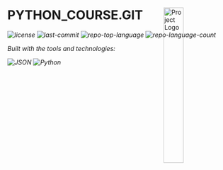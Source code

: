 <div id="top">

<!-- HEADER STYLE: MODERN -->
<div align="left" style="position: relative; width: 100%; height: 100%; ">

<img src="readmeai/assets/logos/animated.svg" width="30%" style="position: absolute; top: 0; right: 0;" alt="Project Logo"/>

# PYTHON_COURSE.GIT

<em><em>

<!-- BADGES -->
<img src="https://img.shields.io/github/license/HermannSamimi/python_course.git?style=flat-square&logo=opensourceinitiative&logoColor=white&color=FF4B4B" alt="license">
<img src="https://img.shields.io/github/last-commit/HermannSamimi/python_course.git?style=flat-square&logo=git&logoColor=white&color=FF4B4B" alt="last-commit">
<img src="https://img.shields.io/github/languages/top/HermannSamimi/python_course.git?style=flat-square&color=FF4B4B" alt="repo-top-language">
<img src="https://img.shields.io/github/languages/count/HermannSamimi/python_course.git?style=flat-square&color=FF4B4B" alt="repo-language-count">

<em>Built with the tools and technologies:</em>

<img src="https://img.shields.io/badge/JSON-000000.svg?style=flat-square&logo=JSON&logoColor=white" alt="JSON">
<img src="https://img.shields.io/badge/Python-3776AB.svg?style=flat-square&logo=Python&logoColor=white" alt="Python">

</div>
</div>
<br clear="right">

---

## Table of Contents

I. [Table of Contents](#table-of-contents)<br>
II. [Overview](#overview)<br>
III. [Features](#features)<br>
IV. [Project Structure](#project-structure)<br>
&nbsp;&nbsp;&nbsp;&nbsp;IV.a. [Project Index](#project-index)<br>
V. [Getting Started](#getting-started)<br>
&nbsp;&nbsp;&nbsp;&nbsp;V.a. [Prerequisites](#prerequisites)<br>
&nbsp;&nbsp;&nbsp;&nbsp;V.b. [Installation](#installation)<br>
&nbsp;&nbsp;&nbsp;&nbsp;V.c. [Usage](#usage)<br>
&nbsp;&nbsp;&nbsp;&nbsp;V.d. [Testing](#testing)<br>
VI. [Roadmap](#roadmap)<br>
VII. [Contributing](#contributing)<br>
VIII. [License](#license)<br>
IX. [Acknowledgments](#acknowledgments)<br>

---

## Overview



---

## Features

<code>❯ REPLACE-ME</code>

---

## Project Structure

```sh
└── python_course.git/
    ├── Assignments
    │   ├── assignment_2025_04_12.ipynb
    │   ├── assignment_2025_04_19.ipynb
    │   ├── assignment_2025_05_03.ipynb
    │   ├── assignment_2025_05_10.ipynb
    │   ├── assignments_2025_04_24.ipynb
    │   ├── assignments_2025_04_24[with solution].ipynb
    │   └── assignments_2025_05_30.ipynb
    ├── Git
    │   ├── app.py
    │   └── secrets.py
    ├── Omid
    │   ├── DKK.json
    │   ├── Omid.py
    │   ├── Raw_rate.json
    │   ├── THB.json
    │   └── telegram_alert.json
    ├── Python_Course.ipynb
    ├── Workbenches
    │   ├── aviationstack_flights.json
    │   ├── workbench-2025-05-24.ipynb
    │   ├── workbench-2025-05-31.ipynb
    │   ├── workbench-2025-06-07.ipynb
    │   ├── workbench-2025-06-14.ipynb
    │   └── workbench-2025-06-21.ipynb
    ├── __nura.py
    ├── data
    │   ├── brl.json
    │   ├── eur.json
    │   ├── jpy.json
    │   ├── json_file.json
    │   ├── raw_data.json
    │   ├── test_persian.txt
    │   ├── truck_paths_sample.csv
    │   ├── try.json
    │   └── vehiclesss.txt
    ├── final_project
    │   └── task.ipynb
    ├── helia
    │   └── telegram_message.py
    ├── nura
    │   └── app.py
    ├── pipeline.py
    ├── requirements.txt
    ├── telegram_alert.py
    └── venv.txt
```

### Project Index

<details open>
	<summary><b><code>PYTHON_COURSE.GIT/</code></b></summary>
	<!-- __root__ Submodule -->
	<details>
		<summary><b>__root__</b></summary>
		<blockquote>
			<div class='directory-path' style='padding: 8px 0; color: #666;'>
				<code><b>⦿ __root__</b></code>
			<table style='width: 100%; border-collapse: collapse;'>
			<thead>
				<tr style='background-color: #f8f9fa;'>
					<th style='width: 30%; text-align: left; padding: 8px;'>File Name</th>
					<th style='text-align: left; padding: 8px;'>Summary</th>
				</tr>
			</thead>
				<tr style='border-bottom: 1px solid #eee;'>
					<td style='padding: 8px;'><b><a href='https://github.com/HermannSamimi/python_course.git/blob/master/Python_Course.ipynb'>Python_Course.ipynb</a></b></td>
					<td style='padding: 8px;'>Code>❯ REPLACE-ME</code></td>
				</tr>
				<tr style='border-bottom: 1px solid #eee;'>
					<td style='padding: 8px;'><b><a href='https://github.com/HermannSamimi/python_course.git/blob/master/requirements.txt'>requirements.txt</a></b></td>
					<td style='padding: 8px;'>Code>❯ REPLACE-ME</code></td>
				</tr>
				<tr style='border-bottom: 1px solid #eee;'>
					<td style='padding: 8px;'><b><a href='https://github.com/HermannSamimi/python_course.git/blob/master/venv.txt'>venv.txt</a></b></td>
					<td style='padding: 8px;'>Code>❯ REPLACE-ME</code></td>
				</tr>
				<tr style='border-bottom: 1px solid #eee;'>
					<td style='padding: 8px;'><b><a href='https://github.com/HermannSamimi/python_course.git/blob/master/pipeline.py'>pipeline.py</a></b></td>
					<td style='padding: 8px;'>Code>❯ REPLACE-ME</code></td>
				</tr>
				<tr style='border-bottom: 1px solid #eee;'>
					<td style='padding: 8px;'><b><a href='https://github.com/HermannSamimi/python_course.git/blob/master/__nura.py'>__nura.py</a></b></td>
					<td style='padding: 8px;'>Code>❯ REPLACE-ME</code></td>
				</tr>
				<tr style='border-bottom: 1px solid #eee;'>
					<td style='padding: 8px;'><b><a href='https://github.com/HermannSamimi/python_course.git/blob/master/telegram_alert.py'>telegram_alert.py</a></b></td>
					<td style='padding: 8px;'>Code>❯ REPLACE-ME</code></td>
				</tr>
			</table>
		</blockquote>
	</details>
	<!-- Omid Submodule -->
	<details>
		<summary><b>Omid</b></summary>
		<blockquote>
			<div class='directory-path' style='padding: 8px 0; color: #666;'>
				<code><b>⦿ Omid</b></code>
			<table style='width: 100%; border-collapse: collapse;'>
			<thead>
				<tr style='background-color: #f8f9fa;'>
					<th style='width: 30%; text-align: left; padding: 8px;'>File Name</th>
					<th style='text-align: left; padding: 8px;'>Summary</th>
				</tr>
			</thead>
				<tr style='border-bottom: 1px solid #eee;'>
					<td style='padding: 8px;'><b><a href='https://github.com/HermannSamimi/python_course.git/blob/master/Omid/DKK.json'>DKK.json</a></b></td>
					<td style='padding: 8px;'>Code>❯ REPLACE-ME</code></td>
				</tr>
				<tr style='border-bottom: 1px solid #eee;'>
					<td style='padding: 8px;'><b><a href='https://github.com/HermannSamimi/python_course.git/blob/master/Omid/Raw_rate.json'>Raw_rate.json</a></b></td>
					<td style='padding: 8px;'>Code>❯ REPLACE-ME</code></td>
				</tr>
				<tr style='border-bottom: 1px solid #eee;'>
					<td style='padding: 8px;'><b><a href='https://github.com/HermannSamimi/python_course.git/blob/master/Omid/THB.json'>THB.json</a></b></td>
					<td style='padding: 8px;'>Code>❯ REPLACE-ME</code></td>
				</tr>
				<tr style='border-bottom: 1px solid #eee;'>
					<td style='padding: 8px;'><b><a href='https://github.com/HermannSamimi/python_course.git/blob/master/Omid/Omid.py'>Omid.py</a></b></td>
					<td style='padding: 8px;'>Code>❯ REPLACE-ME</code></td>
				</tr>
				<tr style='border-bottom: 1px solid #eee;'>
					<td style='padding: 8px;'><b><a href='https://github.com/HermannSamimi/python_course.git/blob/master/Omid/telegram_alert.json'>telegram_alert.json</a></b></td>
					<td style='padding: 8px;'>Code>❯ REPLACE-ME</code></td>
				</tr>
			</table>
		</blockquote>
	</details>
	<!-- Workbenches Submodule -->
	<details>
		<summary><b>Workbenches</b></summary>
		<blockquote>
			<div class='directory-path' style='padding: 8px 0; color: #666;'>
				<code><b>⦿ Workbenches</b></code>
			<table style='width: 100%; border-collapse: collapse;'>
			<thead>
				<tr style='background-color: #f8f9fa;'>
					<th style='width: 30%; text-align: left; padding: 8px;'>File Name</th>
					<th style='text-align: left; padding: 8px;'>Summary</th>
				</tr>
			</thead>
				<tr style='border-bottom: 1px solid #eee;'>
					<td style='padding: 8px;'><b><a href='https://github.com/HermannSamimi/python_course.git/blob/master/Workbenches/workbench-2025-05-31.ipynb'>workbench-2025-05-31.ipynb</a></b></td>
					<td style='padding: 8px;'>Code>❯ REPLACE-ME</code></td>
				</tr>
				<tr style='border-bottom: 1px solid #eee;'>
					<td style='padding: 8px;'><b><a href='https://github.com/HermannSamimi/python_course.git/blob/master/Workbenches/aviationstack_flights.json'>aviationstack_flights.json</a></b></td>
					<td style='padding: 8px;'>Code>❯ REPLACE-ME</code></td>
				</tr>
				<tr style='border-bottom: 1px solid #eee;'>
					<td style='padding: 8px;'><b><a href='https://github.com/HermannSamimi/python_course.git/blob/master/Workbenches/workbench-2025-06-21.ipynb'>workbench-2025-06-21.ipynb</a></b></td>
					<td style='padding: 8px;'>Code>❯ REPLACE-ME</code></td>
				</tr>
				<tr style='border-bottom: 1px solid #eee;'>
					<td style='padding: 8px;'><b><a href='https://github.com/HermannSamimi/python_course.git/blob/master/Workbenches/workbench-2025-06-07.ipynb'>workbench-2025-06-07.ipynb</a></b></td>
					<td style='padding: 8px;'>Code>❯ REPLACE-ME</code></td>
				</tr>
				<tr style='border-bottom: 1px solid #eee;'>
					<td style='padding: 8px;'><b><a href='https://github.com/HermannSamimi/python_course.git/blob/master/Workbenches/workbench-2025-06-14.ipynb'>workbench-2025-06-14.ipynb</a></b></td>
					<td style='padding: 8px;'>Code>❯ REPLACE-ME</code></td>
				</tr>
				<tr style='border-bottom: 1px solid #eee;'>
					<td style='padding: 8px;'><b><a href='https://github.com/HermannSamimi/python_course.git/blob/master/Workbenches/workbench-2025-05-24.ipynb'>workbench-2025-05-24.ipynb</a></b></td>
					<td style='padding: 8px;'>Code>❯ REPLACE-ME</code></td>
				</tr>
			</table>
		</blockquote>
	</details>
	<!-- Assignments Submodule -->
	<details>
		<summary><b>Assignments</b></summary>
		<blockquote>
			<div class='directory-path' style='padding: 8px 0; color: #666;'>
				<code><b>⦿ Assignments</b></code>
			<table style='width: 100%; border-collapse: collapse;'>
			<thead>
				<tr style='background-color: #f8f9fa;'>
					<th style='width: 30%; text-align: left; padding: 8px;'>File Name</th>
					<th style='text-align: left; padding: 8px;'>Summary</th>
				</tr>
			</thead>
				<tr style='border-bottom: 1px solid #eee;'>
					<td style='padding: 8px;'><b><a href='https://github.com/HermannSamimi/python_course.git/blob/master/Assignments/assignment_2025_05_03.ipynb'>assignment_2025_05_03.ipynb</a></b></td>
					<td style='padding: 8px;'>Code>❯ REPLACE-ME</code></td>
				</tr>
				<tr style='border-bottom: 1px solid #eee;'>
					<td style='padding: 8px;'><b><a href='https://github.com/HermannSamimi/python_course.git/blob/master/Assignments/assignments_2025_05_30.ipynb'>assignments_2025_05_30.ipynb</a></b></td>
					<td style='padding: 8px;'>Code>❯ REPLACE-ME</code></td>
				</tr>
				<tr style='border-bottom: 1px solid #eee;'>
					<td style='padding: 8px;'><b><a href='https://github.com/HermannSamimi/python_course.git/blob/master/Assignments/assignment_2025_04_19.ipynb'>assignment_2025_04_19.ipynb</a></b></td>
					<td style='padding: 8px;'>Code>❯ REPLACE-ME</code></td>
				</tr>
				<tr style='border-bottom: 1px solid #eee;'>
					<td style='padding: 8px;'><b><a href='https://github.com/HermannSamimi/python_course.git/blob/master/Assignments/assignments_2025_04_24.ipynb'>assignments_2025_04_24.ipynb</a></b></td>
					<td style='padding: 8px;'>Code>❯ REPLACE-ME</code></td>
				</tr>
				<tr style='border-bottom: 1px solid #eee;'>
					<td style='padding: 8px;'><b><a href='https://github.com/HermannSamimi/python_course.git/blob/master/Assignments/assignments_2025_04_24[with solution].ipynb'>assignments_2025_04_24[with solution].ipynb</a></b></td>
					<td style='padding: 8px;'>Code>❯ REPLACE-ME</code></td>
				</tr>
				<tr style='border-bottom: 1px solid #eee;'>
					<td style='padding: 8px;'><b><a href='https://github.com/HermannSamimi/python_course.git/blob/master/Assignments/assignment_2025_04_12.ipynb'>assignment_2025_04_12.ipynb</a></b></td>
					<td style='padding: 8px;'>Code>❯ REPLACE-ME</code></td>
				</tr>
				<tr style='border-bottom: 1px solid #eee;'>
					<td style='padding: 8px;'><b><a href='https://github.com/HermannSamimi/python_course.git/blob/master/Assignments/assignment_2025_05_10.ipynb'>assignment_2025_05_10.ipynb</a></b></td>
					<td style='padding: 8px;'>Code>❯ REPLACE-ME</code></td>
				</tr>
			</table>
		</blockquote>
	</details>
	<!-- helia Submodule -->
	<details>
		<summary><b>helia</b></summary>
		<blockquote>
			<div class='directory-path' style='padding: 8px 0; color: #666;'>
				<code><b>⦿ helia</b></code>
			<table style='width: 100%; border-collapse: collapse;'>
			<thead>
				<tr style='background-color: #f8f9fa;'>
					<th style='width: 30%; text-align: left; padding: 8px;'>File Name</th>
					<th style='text-align: left; padding: 8px;'>Summary</th>
				</tr>
			</thead>
				<tr style='border-bottom: 1px solid #eee;'>
					<td style='padding: 8px;'><b><a href='https://github.com/HermannSamimi/python_course.git/blob/master/helia/telegram_message.py'>telegram_message.py</a></b></td>
					<td style='padding: 8px;'>Code>❯ REPLACE-ME</code></td>
				</tr>
			</table>
		</blockquote>
	</details>
	<!-- final_project Submodule -->
	<details>
		<summary><b>final_project</b></summary>
		<blockquote>
			<div class='directory-path' style='padding: 8px 0; color: #666;'>
				<code><b>⦿ final_project</b></code>
			<table style='width: 100%; border-collapse: collapse;'>
			<thead>
				<tr style='background-color: #f8f9fa;'>
					<th style='width: 30%; text-align: left; padding: 8px;'>File Name</th>
					<th style='text-align: left; padding: 8px;'>Summary</th>
				</tr>
			</thead>
				<tr style='border-bottom: 1px solid #eee;'>
					<td style='padding: 8px;'><b><a href='https://github.com/HermannSamimi/python_course.git/blob/master/final_project/task.ipynb'>task.ipynb</a></b></td>
					<td style='padding: 8px;'>Code>❯ REPLACE-ME</code></td>
				</tr>
			</table>
		</blockquote>
	</details>
	<!-- nura Submodule -->
	<details>
		<summary><b>nura</b></summary>
		<blockquote>
			<div class='directory-path' style='padding: 8px 0; color: #666;'>
				<code><b>⦿ nura</b></code>
			<table style='width: 100%; border-collapse: collapse;'>
			<thead>
				<tr style='background-color: #f8f9fa;'>
					<th style='width: 30%; text-align: left; padding: 8px;'>File Name</th>
					<th style='text-align: left; padding: 8px;'>Summary</th>
				</tr>
			</thead>
				<tr style='border-bottom: 1px solid #eee;'>
					<td style='padding: 8px;'><b><a href='https://github.com/HermannSamimi/python_course.git/blob/master/nura/app.py'>app.py</a></b></td>
					<td style='padding: 8px;'>Code>❯ REPLACE-ME</code></td>
				</tr>
			</table>
		</blockquote>
	</details>
	<!-- Git Submodule -->
	<details>
		<summary><b>Git</b></summary>
		<blockquote>
			<div class='directory-path' style='padding: 8px 0; color: #666;'>
				<code><b>⦿ Git</b></code>
			<table style='width: 100%; border-collapse: collapse;'>
			<thead>
				<tr style='background-color: #f8f9fa;'>
					<th style='width: 30%; text-align: left; padding: 8px;'>File Name</th>
					<th style='text-align: left; padding: 8px;'>Summary</th>
				</tr>
			</thead>
				<tr style='border-bottom: 1px solid #eee;'>
					<td style='padding: 8px;'><b><a href='https://github.com/HermannSamimi/python_course.git/blob/master/Git/secrets.py'>secrets.py</a></b></td>
					<td style='padding: 8px;'>Code>❯ REPLACE-ME</code></td>
				</tr>
				<tr style='border-bottom: 1px solid #eee;'>
					<td style='padding: 8px;'><b><a href='https://github.com/HermannSamimi/python_course.git/blob/master/Git/app.py'>app.py</a></b></td>
					<td style='padding: 8px;'>Code>❯ REPLACE-ME</code></td>
				</tr>
			</table>
		</blockquote>
	</details>
</details>

---

## Getting Started

### Prerequisites

This project requires the following dependencies:

- **Programming Language:** JupyterNotebook
- **Package Manager:** Pip

### Installation

Build python_course.git from the source and intsall dependencies:

1. **Clone the repository:**

    ```sh
    ❯ git clone https://github.com/HermannSamimi/python_course.git
    ```

2. **Navigate to the project directory:**

    ```sh
    ❯ cd python_course.git
    ```

3. **Install the dependencies:**

<!-- SHIELDS BADGE CURRENTLY DISABLED -->
	<!-- [![pip][pip-shield]][pip-link] -->
	<!-- REFERENCE LINKS -->
	<!-- [pip-shield]: None -->
	<!-- [pip-link]: None -->

	**Using [pip](None):**

	```sh
	❯ echo 'INSERT-INSTALL-COMMAND-HERE'
	```

### Usage

Run the project with:

**Using [pip](None):**
```sh
echo 'INSERT-RUN-COMMAND-HERE'
```

### Testing

Python_course.git uses the {__test_framework__} test framework. Run the test suite with:

**Using [pip](None):**
```sh
echo 'INSERT-TEST-COMMAND-HERE'
```

---

## Roadmap

- [X] **`Task 1`**: <strike>Implement feature one.</strike>
- [ ] **`Task 2`**: Implement feature two.
- [ ] **`Task 3`**: Implement feature three.

---

## Contributing

- **💬 [Join the Discussions](https://github.com/HermannSamimi/python_course.git/discussions)**: Share your insights, provide feedback, or ask questions.
- **🐛 [Report Issues](https://github.com/HermannSamimi/python_course.git/issues)**: Submit bugs found or log feature requests for the `python_course.git` project.
- **💡 [Submit Pull Requests](https://github.com/HermannSamimi/python_course.git/blob/main/CONTRIBUTING.md)**: Review open PRs, and submit your own PRs.

<details closed>
<summary>Contributing Guidelines</summary>

1. **Fork the Repository**: Start by forking the project repository to your github account.
2. **Clone Locally**: Clone the forked repository to your local machine using a git client.
   ```sh
   git clone https://github.com/HermannSamimi/python_course.git
   ```
3. **Create a New Branch**: Always work on a new branch, giving it a descriptive name.
   ```sh
   git checkout -b new-feature-x
   ```
4. **Make Your Changes**: Develop and test your changes locally.
5. **Commit Your Changes**: Commit with a clear message describing your updates.
   ```sh
   git commit -m 'Implemented new feature x.'
   ```
6. **Push to github**: Push the changes to your forked repository.
   ```sh
   git push origin new-feature-x
   ```
7. **Submit a Pull Request**: Create a PR against the original project repository. Clearly describe the changes and their motivations.
8. **Review**: Once your PR is reviewed and approved, it will be merged into the main branch. Congratulations on your contribution!
</details>

<details closed>
<summary>Contributor Graph</summary>
<br>
<p align="left">
   <a href="https://github.com{/HermannSamimi/python_course.git/}graphs/contributors">
      <img src="https://contrib.rocks/image?repo=HermannSamimi/python_course.git">
   </a>
</p>
</details>

---

## License

Python_course.git is protected under the [LICENSE](https://choosealicense.com/licenses) License. For more details, refer to the [LICENSE](https://choosealicense.com/licenses/) file.

---

## Acknowledgments

- Credit `contributors`, `inspiration`, `references`, etc.

<div align="right">

[![][back-to-top]](#top)

</div>


[back-to-top]: https://img.shields.io/badge/-BACK_TO_TOP-151515?style=flat-square


---
